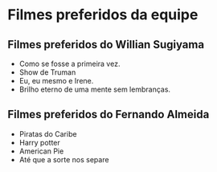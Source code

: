 # Filmes preferidos da equipe

## Filmes preferidos do Willian Sugiyama

* Como se fosse a primeira vez.
* Show de Truman
* Eu, eu mesmo e Irene.
* Brilho eterno de uma mente sem lembranças.

## Filmes preferidos do Fernando Almeida

* Piratas do Caribe
* Harry potter
* American Pie
* Até que a sorte nos separe
